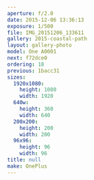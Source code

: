 ```yaml
---
aperture: f/2.0
date: 2015-12-06 13:36:13
exposure: 1/500
file: IMG_20151206_133611
gallery: 2015-coastal-path
layout: gallery-photo
model: One A0001
next: f72dce0
ordering: 18
previous: 1bacc31
sizes:
  1920x1080:
    height: 1080
    width: 1920
  640w:
    height: 360
    width: 640
  200x200:
    height: 200
    width: 200
  96x96:
    height: 96
    width: 96
title: null
make: OnePlus
---
```

